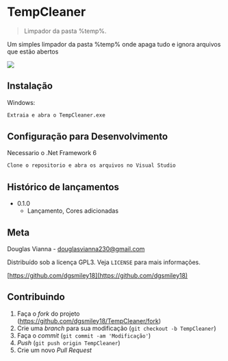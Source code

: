 # TempCleaner
> Limpador da pasta %temp%.

Um simples limpador da pasta %temp% onde apaga tudo e ignora arquivos que estão abertos

![](../header.png)

## Instalação

Windows:

```sh
Extraia e abra o TempCleaner.exe
```

## Configuração para Desenvolvimento

Necessario o .Net Framework 6
```sh
Clone o repositorio e abra os arquivos no Visual Studio
```

## Histórico de lançamentos

* 0.1.0
    * Lançamento, Cores adicionadas

## Meta

Douglas Vianna - douglasvianna230@gmail.com

Distribuído sob a licença GPL3. Veja `LICENSE` para mais informações.

[https://github.com/dgsmiley18](https://github.com/dgsmiley18)

## Contribuindo

1. Faça o _fork_ do projeto (<https://github.com/dgsmiley18/TempCleaner/fork>)
2. Crie uma _branch_ para sua modificação (`git checkout -b TempCleaner`)
3. Faça o _commit_ (`git commit -am 'Modificação'`)
4. _Push_ (`git push origin TempCleaner`)
5. Crie um novo _Pull Request_
